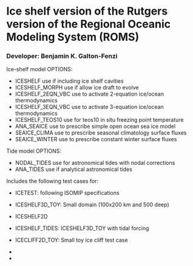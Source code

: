 # Ice shelf version of the Rutgers version of the Regional Oceanic Modeling System (ROMS)

### Developer: Benjamin K. Galton-Fenzi

Ice-shelf model OPTIONS:                                                 
                                                                         
- ICESHELF            use if including ice shelf cavities                  
- ICESHELF_MORPH      use if allow ice draft to evolve                     
- ICESHELF_2EQN_VBC   use to activate 2-equation ice/ocean thermodynamics            
- ICESHELF_3EQN_VBC   use to activate 3-equation ice/ocean thermodynamics  
- ICESHELF_TEOS10     use for teos10 in situ freezing point temperature    
- ANA_SEAICE          use to prescribe simple open ocean sea ice model     
- SEAICE_CLIMA        use to prescribe seasonal climatology surface fluxes 
- SEAICE_WINTER       use to prescribe constant winter surface fluxes      

Tide model OPTIONS:

- NODAL_TIDES         use for astronomical tides with nodal corrections
- ANA_TIDES           use if analytical astronomical tides                

Includes the following test cases for:

- ICETEST: following ISOMIP specifications
- ICESHELF3D_TOY: Small domain (100x200 km and 500 deep)
- ICESHELF2D
- ICESHELF_TIDES: ICESHELF3D_TOY with tidal forcing
- ICECLIFF2D_TOY: Small toy ice cliff test case

-
-
